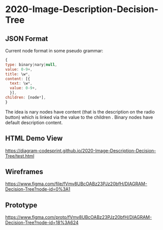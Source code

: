 # 2020-Image-Description-Decision-Tree

## JSON Format

Current node format in some pseudo grammar:

```Javascript
{
type: binary|nary|null,
value: 0-9+,
title: \w*,
content: [{
  text: \w*,
  value: 0-9+,
  }],
children: [node*],
}
```

The idea is nary nodes have content (that is the description on the radio
button) which is linked via the value to the children . Binary nodes have
default description content.

## HTML Demo View

https://diagram-codesprint.github.io/2020-Image-Description-Decision-Tree/test.html

## Wireframes

https://www.figma.com/file/fVmv8UBcOABz23PJz20bfH/DIAGRAM-Decision-Tree?node-id=0%3A1

## Prototype

https://www.figma.com/proto/fVmv8UBcOABz23PJz20bfH/DIAGRAM-Decision-Tree?node-id=18%3A624
